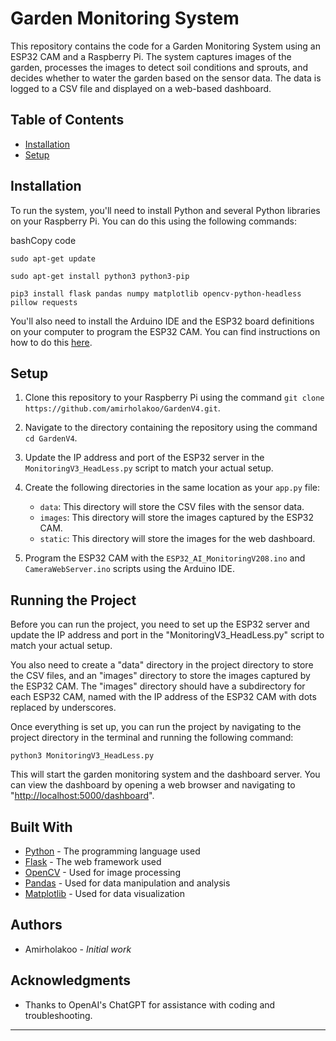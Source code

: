 Garden Monitoring System
========================

This repository contains the code for a Garden Monitoring System using an ESP32 CAM and a Raspberry Pi. The system captures images of the garden, processes the images to detect soil conditions and sprouts, and decides whether to water the garden based on the sensor data. The data is logged to a CSV file and displayed on a web-based dashboard.

Table of Contents
-----------------

-   [Installation](https://chat.openai.com/c/92bacfaf-5b3f-45b6-b93c-33a469abb1e1#installation)
-   [Setup](https://chat.openai.com/c/92bacfaf-5b3f-45b6-b93c-33a469abb1e1#setup)

Installation
------------

To run the system, you'll need to install Python and several Python libraries on your Raspberry Pi. You can do this using the following commands:

bashCopy code

`sudo apt-get update`

`sudo apt-get install python3 python3-pip`

`pip3 install flask pandas numpy matplotlib opencv-python-headless pillow requests`


You'll also need to install the Arduino IDE and the ESP32 board definitions on your computer to program the ESP32 CAM. You can find instructions on how to do this [here](https://randomnerdtutorials.com/installing-the-esp32-board-in-arduino-ide-windows-instructions/).

Setup
-----

1.  Clone this repository to your Raspberry Pi using the command `git clone https://github.com/amirholakoo/GardenV4.git`.

2.  Navigate to the directory containing the repository using the command `cd GardenV4`.

3.  Update the IP address and port of the ESP32 server in the `MonitoringV3_HeadLess.py` script to match your actual setup.

4.  Create the following directories in the same location as your `app.py` file:

    -   `data`: This directory will store the CSV files with the sensor data.
    -   `images`: This directory will store the images captured by the ESP32 CAM.
    -   `static`: This directory will store the images for the web dashboard.
5.  Program the ESP32 CAM with the `ESP32_AI_MonitoringV208.ino` and `CameraWebServer.ino` scripts using the Arduino IDE.

Running the Project
-------------------

Before you can run the project, you need to set up the ESP32 server and update the IP address and port in the "MonitoringV3_HeadLess.py" script to match your actual setup.

You also need to create a "data" directory in the project directory to store the CSV files, and an "images" directory to store the images captured by the ESP32 CAM. The "images" directory should have a subdirectory for each ESP32 CAM, named with the IP address of the ESP32 CAM with dots replaced by underscores.

Once everything is set up, you can run the project by navigating to the project directory in the terminal and running the following command:

`python3 MonitoringV3_HeadLess.py`

This will start the garden monitoring system and the dashboard server. You can view the dashboard by opening a web browser and navigating to "<http://localhost:5000/dashboard>".

Built With
----------

-   [Python](https://www.python.org/) - The programming language used
-   [Flask](https://flask.palletsprojects.com/) - The web framework used
-   [OpenCV](https://opencv.org/) - Used for image processing
-   [Pandas](https://pandas.pydata.org/) - Used for data manipulation and analysis
-   [Matplotlib](https://matplotlib.org/) - Used for data visualization

Authors
-------

-   Amirholakoo - *Initial work*

Acknowledgments
---------------

-   Thanks to OpenAI's ChatGPT for assistance with coding and troubleshooting.
* * * * *

